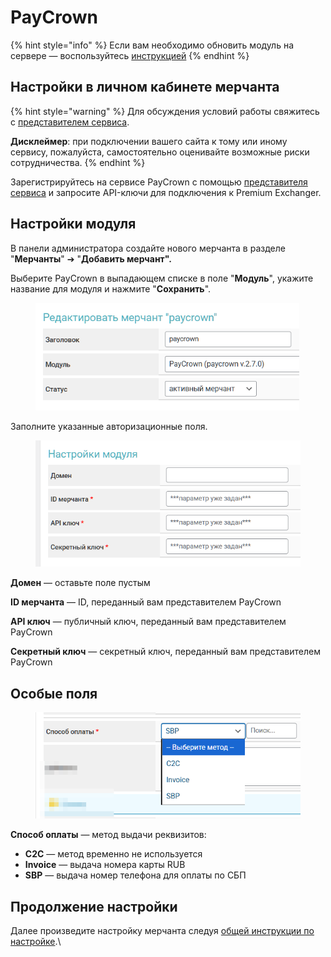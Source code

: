 # PayCrown

{% hint style="info" %}
Если вам необходимо обновить модуль на сервере — воспользуйтесь [инструкцией](https://premium.gitbook.io/main/osnovnye-nastroiki/faq/obnovlenie-failov-skripta-na-servere/kak-obnovit-faily-na-servere#moduli-merchantov-i-avtovyplat)
{% endhint %}

## Настройки в личном кабинете мерчанта

{% hint style="warning" %}
Для обсуждения условий работы свяжитесь с [представителем сервиса](https://t.me/paycrown_chief).

**Дисклеймер**: при подключении вашего сайта к тому или иному сервису, пожалуйста, самостоятельно оценивайте возможные риски сотрудничества.
{% endhint %}

Зарегистрируйтесь на сервисе PayCrown с помощью [представителя сервиса](https://t.me/paycrown_chief) и запросите API-ключи для подключения к Premium Exchanger.

## Настройки модуля

В панели администратора создайте нового мерчанта в разделе "**Мерчанты**" ➔ "**Добавить мерчант".**

Выберите PayCrown в выпадающем списке в поле "**Модуль**", укажите название для модуля и нажмите "**Сохранить**".

<figure><img src="../../../.gitbook/assets/image (16).png" alt="" width="422"><figcaption></figcaption></figure>

Заполните указанные авторизационные поля.

<figure><img src="../../../.gitbook/assets/image (15).png" alt="" width="439"><figcaption></figcaption></figure>

**Домен** — оставьте поле пустым

**ID мерчанта** — ID, переданный вам представителем PayCrown

**API ключ** — публичный ключ, переданный вам представителем PayCrown

**Секретный ключ** — секретный ключ, переданный вам представителем PayCrown

## Особые поля

<figure><img src="../../../.gitbook/assets/image (17).png" alt="" width="439"><figcaption></figcaption></figure>

**Способ оплаты** — метод выдачи реквизитов:

* **C2C** — метод временно не используется
* **Invoice** — выдача номера карты RUB
* **SBP** — выдача номер телефона для оплаты по СБП

## Продолжение настройки

Далее произведите настройку мерчанта следуя [общей инструкции по настройке](https://premium.gitbook.io/rukovodstvo-polzovatelya/osnovnye-nastroiki/merchanty-i-avtovyplaty/merchanty/obshie-nastroiki-merchantov).\
